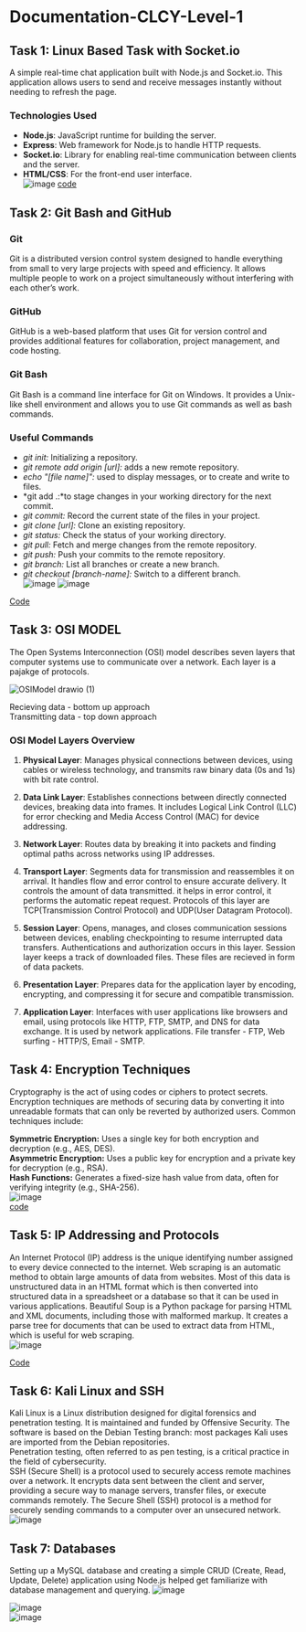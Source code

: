 # Documentation-CLCY-Level-1

## Task 1: Linux Based Task with Socket.io
A simple real-time chat application built with Node.js and Socket.io. 
This application allows users to send and receive messages instantly without needing to refresh the page.
### Technologies Used

- **Node.js**: JavaScript runtime for building the server.  
- **Express**: Web framework for Node.js to handle HTTP requests.  
- **Socket.io**: Library for enabling real-time communication between clients and the server.  
- **HTML/CSS**: For the front-end user interface.  
![image](https://github.com/user-attachments/assets/71d7d7b7-7f44-48ed-8292-1f43c5357e56)
[code](https://github.com/vvvvvvss/socket)

## Task 2: Git Bash and GitHub
### Git
Git is a distributed version control system designed to handle everything from small to very large projects with speed and efficiency. 
It allows multiple people to work on a project simultaneously without interfering with each other’s work.
### GitHub
GitHub is a web-based platform that uses Git for version control and provides additional features for collaboration, project management, and code hosting.
### Git Bash
Git Bash is a command line interface for Git on Windows. It provides a Unix-like shell environment and allows you to use Git commands as well as bash commands.
### Useful Commands
- *git init:* Initializing a repository.
- *git remote add origin [url]:* adds a new remote repository.
- *echo "[file name]":* used to display messages, or to create and write to files.
- *git add .:*to stage changes in your working directory for the next commit.
- *git commit:* Record the current state of the files in your project.
- *git clone [url]:* Clone an existing repository.
- *git status:* Check the status of your working directory.
- *git pull:* Fetch and merge changes from the remote repository.
- *git push:* Push your commits to the remote repository.
- *git branch:* List all branches or create a new branch.
- *git checkout [branch-name]:* Switch to a different branch.  
![image](https://github.com/user-attachments/assets/bf5a9abd-3275-45fa-9f0c-23db6eea2ecb)
![image](https://github.com/user-attachments/assets/bc9105f7-a82f-4dfa-b2cc-3823224d3a69)  

[Code](https://github.com/vvvvvvss/gitbash-and-github/blob/main/README.md)

## Task 3: OSI MODEL
The Open Systems Interconnection (OSI) model describes seven layers that computer systems use to communicate over a network. Each layer is a pajakge of protocols.    

![OSIModel drawio (1)](https://github.com/user-attachments/assets/7808d1d1-292d-45f1-a3c6-c5857ed6d86e)

Recieving data - bottom up approach   
Transmitting data - top down approach
### OSI Model Layers Overview

1. **Physical Layer**: Manages physical connections between devices, using cables or wireless technology, and transmits raw binary data (0s and 1s) with bit rate control.

2. **Data Link Layer**: Establishes connections between directly connected devices, breaking data into frames. It includes Logical Link Control (LLC) for error checking and Media Access Control (MAC) for device addressing.

3. **Network Layer**: Routes data by breaking it into packets and finding optimal paths across networks using IP addresses.

4. **Transport Layer**: Segments data for transmission and reassembles it on arrival. It handles flow and error control to ensure accurate delivery. It controls the amount of data transmitted. it helps in error control, it performs the automatic repeat request. Protocols of this layer are TCP(Transmission Control Protocol) and UDP(User Datagram Protocol).     

5. **Session Layer**: Opens, manages, and closes communication sessions between devices, enabling checkpointing to resume interrupted data transfers. Authentications and authorization occurs in this layer. Session layer keeps a track of downloaded files. These files are recieved in form of data packets.

6. **Presentation Layer**: Prepares data for the application layer by encoding, encrypting, and compressing it for secure and compatible transmission.

7. **Application Layer**: Interfaces with user applications like browsers and email, using protocols like HTTP, FTP, SMTP, and DNS for data exchange. It is used by network applications. File transfer - FTP, Web surfing - HTTP/S, Email - SMTP.




## Task 4: Encryption Techniques
Cryptography is the act of using codes or ciphers to protect secrets. 
Encryption techniques are methods of securing data by converting it into unreadable formats that can only be reverted by authorized users. Common techniques include:  

**Symmetric Encryption:** Uses a single key for both encryption and decryption (e.g., AES, DES).  
**Asymmetric Encryption:** Uses a public key for encryption and a private key for decryption (e.g., RSA).  
**Hash Functions:** Generates a fixed-size hash value from data, often for verifying integrity (e.g., SHA-256).  
![image](https://github.com/user-attachments/assets/6bf7d4d4-c189-4507-8ffd-97c1b0651883)    
[code](https://github.com/vvvvvvss/EncryptionTechniques/tree/main)


## Task 5: IP Addressing and Protocols
An Internet Protocol (IP) address is the unique identifying number assigned to every device connected to the internet.
Web scraping is an automatic method to obtain large amounts of data from websites. 
Most of this data is unstructured data in an HTML format which is then converted into structured data in a spreadsheet or a database so that it can be used in various applications. 
Beautiful Soup is a Python package for parsing HTML and XML documents, including those with malformed markup.
It creates a parse tree for documents that can be used to extract data from HTML, which is useful for web scraping.  
![image](https://github.com/user-attachments/assets/5619669c-4843-49f5-be29-c08c3b0e4b3a)  

[Code](https://github.com/vvvvvvss/WebScraping)

## Task 6: Kali Linux and SSH
Kali Linux is a Linux distribution designed for digital forensics and penetration testing. 
It is maintained and funded by Offensive Security. 
The software is based on the Debian Testing branch: most packages Kali uses are imported from the Debian repositories.   
Penetration testing, often referred to as pen testing, is a critical practice in the field of cybersecurity.  
SSH (Secure Shell) is a protocol used to securely access remote machines over a network. 
It encrypts data sent between the client and server, providing a secure way to manage servers, transfer files, or execute commands remotely. 
The Secure Shell (SSH) protocol is a method for securely sending commands to a computer over an unsecured network.  
![image](https://github.com/user-attachments/assets/7d504eb9-2ad2-494f-a7e9-5d53dadbfda9)

## Task 7: Databases
Setting up a MySQL database and creating a simple CRUD (Create, Read, Update, Delete) application using Node.js helped get familiarize with database management and querying.
![image](https://github.com/user-attachments/assets/3bfb148f-480e-4b77-a6cb-994d3f181516)
  
![image](https://github.com/user-attachments/assets/f8ed5f8e-6779-406b-ad6c-3b6b7116a75f)  
![image](https://github.com/user-attachments/assets/7ea97da1-201f-4441-a9ea-f9f8673a65a8)  


